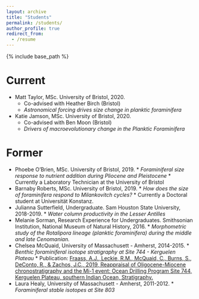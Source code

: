 ```yaml
---
layout: archive
title: "Students"
permalink: /students/
author_profile: true
redirect_from:
  - /resume
---
```


{% include base_path %}

Current
======
  * Matt Taylor, MSc. University of Bristol, 2020.
    * Co-advised with Heather Birch (Bristol)
    * _Astronomical forcing drives size change in planktic foraminifera_
  * Katie Jamson, MSc. University of Bristol, 2020.
    * Co-advised with Ben Moon (Bristol)
    * _Drivers of macroevolutionary change in the Planktic Foraminifera_
    
    
Former
======
* Phoebe O’Brien, MSc. University of Bristol, 2019.
		* _Foraminiferal size response to nutrient addition during Pliocene and Pleistocene_
		* Currently a Laboratory Technician at the University of Bristol
* Barnaby Roberts, MSc. University of Bristol, 2019.
		* _How does the size of foraminifera respond to Milankovitch cycles?_
		* Currently a Doctoral student at Universität Konstanz.
* Julianna Sutterfield, Undergraduate. Sam Houston State University, 2018-2019.
		* _Water column productivity in the Lesser Antilles_
* Melanie Sorman, Research Experience for Undergraduates. Smithsonian Institution, National Museum of Natural History, 2016.
		* _Morphometric study of the Rotalipora lineage (planktic foraminifera) during the middle and late Cenomanian._
* Chelsea McQuaid, University of Massachusett - Amherst, 2014-2015. 
		* _Benthic foraminiferal isotope stratigraphy at Site 744 - Kerguelen Plateau_
		* Publication: [Fraass, A.J., Leckie, R.M., McQuaid, C., Burns, S., DeConto, R., & Zachos, J.C., 2019, Reappraisal of Oligocene-Miocene chronostratigraphy and the Mi-1 event: Ocean Drilling Program Site 744, Kerguelen Plateau, southern Indian Ocean, Stratigraphy.](https://fraass.github.io/publication/2019-03-01-Site_744)
* Laura Healy, University of Massachusett - Amherst, 2011-2012. 
		* _Foraminiferal stable isotopes at Site 803_
